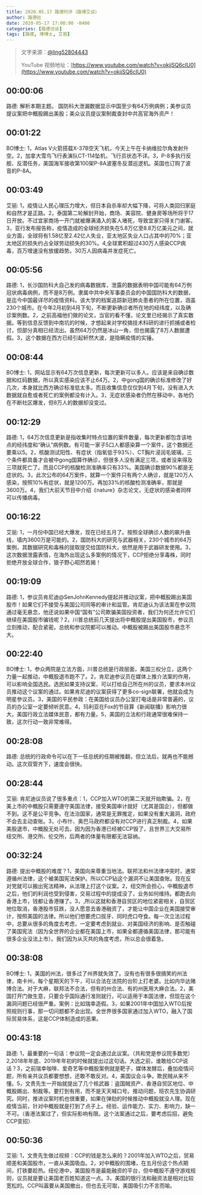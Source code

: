 ```yaml
---
title: 2020.05.17 路德时评（路博艾谈）
author: 路德社
date: 2020-05-17 17:00:00 -0400
categories: [路德访谈]
tags: [路德, 博博士, 艾丽]
---
```


> 文字来源：[@ling52804443](https://twitter.com/ling52804443)
>
> YouTube 视频地址：[https://www.youtube.com/watch?v=okjjSQ6cIU0](https://www.youtube.com/watch?v=okjjSQ6cIU0)

## 00:00:06

路德: 解析本期主题。
国防科大泄漏数据显示中国至少有64万例病例；美参议员提议案把中概股踢出美股；美众议员提议案制裁查封中共高官海外资产！

## 00:01:22

BO博士: 1，Atlas V火箭搭载X-37B空天飞机，今天上午在卡纳维拉尔角发射升空。2，加拿大雪鸟飞行表演队CT-114坠机，飞行员状态不详。3，P-8多执行反舰、反潜任务，美国海军接收第100架P-8A波塞冬反潜巡逻机。英国也订购了波音的P-8A。

## 00:03:49

艾丽: 1，疫情让人民心理压力增大，但日本自杀率却大幅下降，可将人类回归家庭和自然才是正路。2，泰国第二轮解封开始，商场、美容院、健身房等场所将于17日开放。不过宜家商场一开门就被爆满涌入的客人堵死，导致宜家只得关门谢客。3，亚行发布报告称，疫情造成的全球经济损失在5.8万亿至8.8万亿美元之间，就业方面，全球将有1.58亿至2.42亿人失业，亚太地区失业人口占其中的70%；亚太地区的损失约占全球劳动损失的30%。4,全球累积超过430万人感染CCP病毒，百万增速没有放缓趋势。30万人因病毒并发症死亡。

## 00:05:56

路德: 1，长沙国防科大自己发的病毒数据库，泄露的数据表明中国可能有64万例冠状病毒病例，而不是8万例。隶属中共中央军事委员会的中国国防科大的数据，是迄今中国最详尽的疫情资料。该大学的档案追踪新冠肺炎患者的所在位置，涵盖230个城市。在今年2月初到4月下旬，不断更新确诊者所在地的经纬度，以及确诊案例数。2，之前高福他们做的论文，当官的看不懂，论文里已经揭示了真实数据。等到信息反馈到中南坑的时候，才想起来对学校搞技术科研的进行抓捕或者检讨，但部分真相已经流出。虽然64万仍然是冰山一角，但也揭露了8万人数据遭假。3，这个数据在西方已经引起轩然大波，是隐瞒疫情的实锤。

## 00:08:44

BO博士: 1，网站显示有64万次信息更新，每次更新可以多人。应该是来自确诊数据和红码数据，所以真实感染应该不止64万。2，中gong国的确诊标准修改了好几次，本身就比西方确诊标准低太多。而且收集信息仅仅到4月下旬，没有进入大数据就自愈或者死亡的案例都没有计入。3，无症状感染者仍然在移动中，各地仍在不断社区爆发，但8万人的数据却没变过。

## 00:12:29

路德: 1，64万次信息更新是指收集时特点位置的案件数量，每次更新都包含该地点的经纬度和“确认”病例数。有可能一家子5口人都感染算一个案件，这个数据还要乘以5。2，核酸测试阳性、有症状（指氧低于93%）、CT胸片浸润毛玻璃，三个条件都具备才会被中gong国算作确诊，但很多人没有满足三项，或者没来得及三项就死亡了。而且CCP的核酸检测准确率只有33%。美国确诊数据90%都是无症状的。3，此次公布的64万案件，就算一个案件只有两个人确诊，就是120万人感染，按照10%有症状，就是1200万。再加33%的核酸检测准确率，那就是3600万。4，我们大前天节目中介绍《nature》杂志论文，无症状的感染者同样可以传播病毒。

## 00:16:22

艾丽: 1，一月份中国已经大爆发，现在已经五月了。按照全球确诊人数的飙升曲线，墙内3600万是可能的。2，国防科大的研究与武器相关，230个城市的64万案例，其数据研究和毒株的提取提交给国防科大，依然是用于武器研发使用。3，这次数据泄露表情，在海外出现这么多案例的情况下，CCP拒绝分享毒株，同时拒绝开放全球合作，狼子野心昭然若揭！

## 00:19:09

路德: 1，参议员肯尼迪@SenJohnKennedy提起并推动议案，把中概股踢出美国股市！如果它们不接受与美国公司同等的审计和监管。肯尼迪认为该法案在参议院通过毫无悬念，他还说如果中国“国有”公司欺骗美国投资者，我们为何还允许它们继续在美国股市骗钱呢？2，川普总统前几天提出将中概股提出美国股市，参议员立刻推动，配合紧密。总统和参议院都可以推动。中概股被踢出美国股市悬念不大。

## 00:22:40

BO博士: 1，参众两院是立法方面，川普总统是行政层面，美国三权分立，这两个力量一起推动，中概股退市跑不了。2，肯尼迪参议员在媒体上推介法案的作用，可以影响全国选民。选民如果支持议案，可以打给自己所在州的议员，要求本州议员推动这个议案的通过。如果肯尼迪的议案获得了更多co-sign联署，他就会成为明星参议员。3，美国的平民参政：在美国给议员办公室打电话是非常普遍的，议员的办公室一定要倾听民意。4，玛利亚在Fox的节目算《新闻联播》影响力很大，美国行政立法媒体民意，都有力量。5，美国的立法和行政通常很难保持一致，这次行动一致非常难得。

## 00:28:08

路德: 总统的行政命令可以在下一任总统的任期被推翻，但立法后，就再也不能撼动。这次双管齐下，速度会很快。

## 00:28:44

艾丽: 肯尼迪议员说了很多重点：1，CCP加入WTO的第二天就开始欺骗。2，在美上市的中概股只需要遵守美国法律，接受美国审计就好（尤其是国企），但都做不到。这不是公平竞争。在法治国家，通常是无罪推定，如果没有重大漏洞，政府不会去主动查账。3，小布什、奥巴马政府都没有对CCP进行真正制裁。4，如果美股退市，中概股无处可去。因为因为香港已经被CCP毁了，且世界三大交易所纽交所、港交所、伦交所，后两者的体量有限都无法容纳。

## 00:32:24

路德: 提出中概股的难度？1，美国向来尊重当地法。联邦法和州法律冲突时，通常遵循州法律，这个被美国宪法保护。所以CCP钻这个漏洞不让美国查账。现在反对党就可以搬出宪法精神，从法理上打这个议案。2，纽交所会担心，中概股退市之后，他们的利润也受到侵害，交易过程中的提成没了，业务如何维持。都跑去向香港上市，钱都让香港赚了。3，,所以这就和香港自贸区的地位紧密相关，自贸区地位取消，香港股市狂跌，没人愿意去香港融资了，才能让中国企业在美国接受审计，按照美国的法律。所以他们想要虎口拔牙、同时虎口夺食。每一次立法过程中，总要从很多的角度去考虑，一定要考虑到就业、对美国经济的影响、是否触碰了美国宪法（因为全世界的企业都在美国上市，如果全都遵循美国法律，那可能有很多企业没法上市）。我们因为从灭共的角度考虑，所以总会很着急。

## 00:38:08

BO博士: 1，美国的州法，很多过了州界就失效了。没有也有很多很搞笑的州法律，南卡州，每个星期天的下午，可以合法在法院的台阶上打老婆。比如内华达赌博合法。对于大麻，联邦法不合法，但有的州合法、有的州医用大麻合法。2，美国打开门做生意，只要合乎国际通行准则就行，可以适用于本国法律，但现在这个漏洞问题已经很严重。案例：比如瑞幸造假。3，如果2001年中国加入WTO后按照规则行事，那一切问题都不会出现。全世界很多国家通过加入WTO，融入了国际贸易体系，这是CCP体制造成的恶果。

## 00:43:18

路德: 1，最重要的一句话：参议院一定会通过此议案。（共和党是参议院多数党）2,2018年年底、2019年年初的时候就提出过这句话。大选之前，谁敢给CCP说话？3，之前瑞幸咖啡、爱奇艺等中概股案例就是靶子，媒体发酵后，叠加疫情问题，所有亲共议员都要想想，还敢不敢反对。4，美国议会斗争。欺民贼从来不懂。5，文贵先生一开始就提出了几个核武器：盗国贼资产、香港自贸区地位、中概股踢出、制裁等。要打到有用，而不是天天喊口号。推动问题，班农先生协调研究。同时，推进议案时机也很重要，如果在弹劾的时候推动中概股就没人理。现在疫情当前，针对中概股就是打到了点子上。经验、运作能力、实力、影响力，缺一不可。（香港法案过了，但实际影响有限。这个法案通过之后，要考虑后招，避免CCP变招）

## 00:50:36

艾丽: 1，文贵先生做过视频：CCP的钱是怎么来的？2001年加入WTO之后，贸易顺差和美国股市，一直从美国吸血。2，对中概股的围堵，在五月份这个热点期间，打铁要趁热。纽伦港中，美国股市是最能融资的平台，但中概股不遵守游戏规则，议员就是要让美国老百姓知道这一点。3，美国的银行法和融资法是相对比较宽松的。CCP叫嚣要从美国撤出，但也去无可取，美国吸引力不言而喻。

